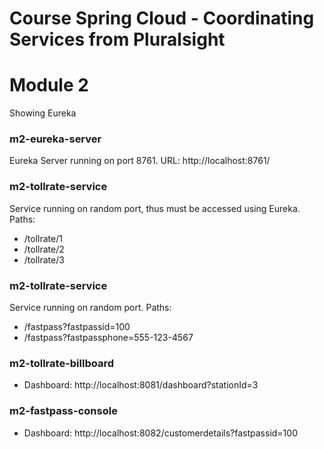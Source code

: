 # Course Spring Cloud - Coordinating Services from Pluralsight

# Module 2
Showing Eureka

### m2-eureka-server
Eureka Server running on port 8761.
URL: http://localhost:8761/

### m2-tollrate-service
Service running on random port, thus must be accessed using Eureka.
Paths:
* /tollrate/1
* /tollrate/2
* /tollrate/3

### m2-tollrate-service
Service running on random port.
Paths:
* /fastpass?fastpassid=100
* /fastpass?fastpassphone=555-123-4567

### m2-tollrate-billboard
* Dashboard: http://localhost:8081/dashboard?stationId=3

### m2-fastpass-console
* Dashboard: http://localhost:8082/customerdetails?fastpassid=100